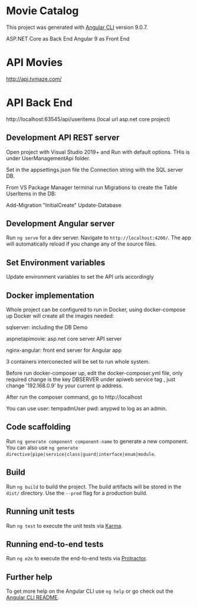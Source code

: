 # Movie Catalog 

This project was generated with [Angular CLI](https://github.com/angular/angular-cli) version 9.0.7.

ASP.NET Core as Back End   Angular 9 as Front End

# API Movies

http://api.tvmaze.com/

# API Back End

http://localhost:63545/api/useritems     (local url asp.net core project)

## Development API REST server

Open project with Visual Studio 2019+ and Run with default options. THis is under UserManagementApi folder.

Set in the appsettings.json file the Connection string with the SQL server DB.  

From VS Package Manager terminal run  Migrations to create the Table UserItems in the DB:

Add-Migration "InitialCreate"
Update-Database


## Development Angular server

Run `ng serve` for a dev server. Navigate to `http://localhost:4200/`. The app will automatically reload if you change any of the source files.

## Set Environment variables

Update environment variables to set the API urls accordingly

## Docker implementation

Whole project can be configured to run in Docker, using docker-compose up Docker will create all the images needed:

sqlserver: including the DB Demo

aspnetapimovie:  asp.net core server   API server

nginx-angular: front end server for Angular app

3 containers  interconected will be set to run whole system.

Before run docker-composer up,  edit the docker-composer.yml file, only required change is the key  DBSERVER  under apiweb service tag , just change '192.168.0.9' by your current ip address.

After run the composer command, go to http://localhost

You can use user: tempadmUser  pwd: anypwd   to log as an admin.




## Code scaffolding

Run `ng generate component component-name` to generate a new component. You can also use `ng generate directive|pipe|service|class|guard|interface|enum|module`.

## Build

Run `ng build` to build the project. The build artifacts will be stored in the `dist/` directory. Use the `--prod` flag for a production build.

## Running unit tests

Run `ng test` to execute the unit tests via [Karma](https://karma-runner.github.io).

## Running end-to-end tests

Run `ng e2e` to execute the end-to-end tests via [Protractor](http://www.protractortest.org/).

## Further help

To get more help on the Angular CLI use `ng help` or go check out the [Angular CLI README](https://github.com/angular/angular-cli/blob/master/README.md).

